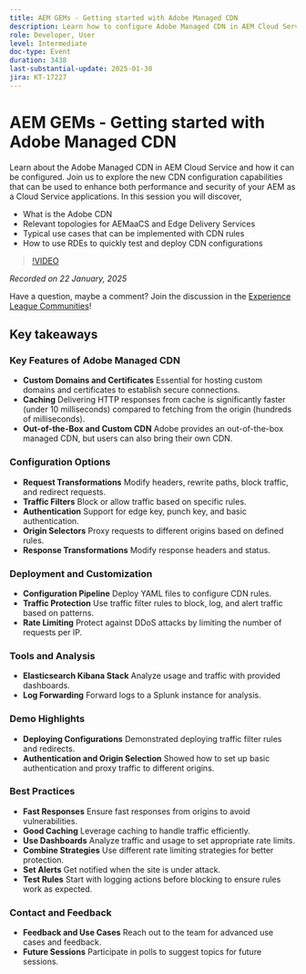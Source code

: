 ```yaml
---
title: AEM GEMs - Getting started with Adobe Managed CDN
description: Learn how to configure Adobe Managed CDN in AEM Cloud Service to enhance performance and security with new CDN configuration capabilities.
role: Developer, User
level: Intermediate
doc-type: Event
duration: 3438
last-substantial-update: 2025-01-30
jira: KT-17227
---
```


# AEM GEMs - Getting started with Adobe Managed CDN

Learn about the Adobe Managed CDN in AEM Cloud Service and how it can be configured. Join us to explore the new CDN configuration capabilities that can be used to enhance both performance and security of your AEM as a Cloud Service applications. In this session you will discover,

* What is the Adobe CDN
* Relevant topologies for AEMaaCS and Edge Delivery Services
* Typical use cases that can be implemented with CDN rules
* How to use RDEs to quickly test and deploy CDN configurations

>[!VIDEO](https://video.tv.adobe.com/v/3443168/?learn=on&enablevpops)

*Recorded on 22 January, 2025*

Have a question, maybe a comment?  Join the discussion in the [Experience League Communities](https://adobe.ly/4haufPK)!

## Key takeaways

### Key Features of Adobe Managed CDN

* **Custom Domains and Certificates** Essential for hosting custom domains and certificates to establish secure connections.
* **Caching** Delivering HTTP responses from cache is significantly faster (under 10 milliseconds) compared to fetching from the origin (hundreds of milliseconds).
* **Out-of-the-Box and Custom CDN** Adobe provides an out-of-the-box managed CDN, but users can also bring their own CDN.

### Configuration Options

* **Request Transformations** Modify headers, rewrite paths, block traffic, and redirect requests.
* **Traffic Filters** Block or allow traffic based on specific rules.
* **Authentication** Support for edge key, punch key, and basic authentication.
* **Origin Selectors** Proxy requests to different origins based on defined rules.
* **Response Transformations** Modify response headers and status.

### Deployment and Customization

* **Configuration Pipeline** Deploy YAML files to configure CDN rules.
* **Traffic Protection** Use traffic filter rules to block, log, and alert traffic based on patterns.
* **Rate Limiting** Protect against DDoS attacks by limiting the number of requests per IP.

### Tools and Analysis

* **Elasticsearch Kibana Stack** Analyze usage and traffic with provided dashboards.
* **Log Forwarding** Forward logs to a Splunk instance for analysis.

### Demo Highlights

* **Deploying Configurations** Demonstrated deploying traffic filter rules and redirects.
* **Authentication and Origin Selection** Showed how to set up basic authentication and proxy traffic to different origins.

### Best Practices

* **Fast Responses** Ensure fast responses from origins to avoid vulnerabilities.
* **Good Caching** Leverage caching to handle traffic efficiently.
* **Use Dashboards** Analyze traffic and usage to set appropriate rate limits.
* **Combine Strategies** Use different rate limiting strategies for better protection.
* **Set Alerts** Get notified when the site is under attack.
* **Test Rules** Start with logging actions before blocking to ensure rules work as expected.

### Contact and Feedback

* **Feedback and Use Cases** Reach out to the team for advanced use cases and feedback.
* **Future Sessions** Participate in polls to suggest topics for future sessions.